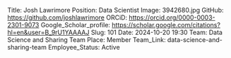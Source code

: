 Title: Josh Lawrimore
Position: Data Scientist
Image: 3942680.jpg
GitHub: https://github.com/joshlawrimore
ORCiD: https://orcid.org/0000-0003-2301-9073
Google_Scholar_profile: https://scholar.google.com/citations?hl=en&user=B_9rU1YAAAAJ
Slug: 101
Date: 2024-10-20 19:30
Team: Data Science and Sharing Team
Place: Member
Team_Link: data-science-and-sharing-team
Employee_Status: Active
